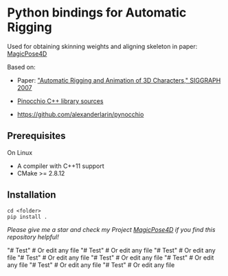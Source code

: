 # Python bindings for Automatic Rigging

Used for obtaining skinning weights and aligning skeleton in paper: [MagicPose4D](https://github.com/haoz19/MagicPose4D)

Based on:

* Paper: ["Automatic Rigging and Animation of 3D Characters," SIGGRAPH 2007](http://people.csail.mit.edu/ibaran/papers/2007-SIGGRAPH-Pinocchio.pdf)

* [Pinocchio C++ library sources](https://github.com/elrond79/Pinocchio)

* https://github.com/alexanderlarin/pynocchio


Prerequisites
-------------
On Linux

* A compiler with C++11 support
* CMake >= 2.8.12

Installation
------------
    cd <folder>
    pip install .
    
*Please give me a star and check my Project [MagicPose4D](https://github.com/haoz19/MagicPose4D) if you find this repository helpful!*






"# Test"   # Or edit any file
"# Test"   # Or edit any file
"# Test"   # Or edit any file
"# Test"   # Or edit any file
"# Test"   # Or edit any file
"# Test"   # Or edit any file
"# Test"   # Or edit any file
"# Test"   # Or edit any file
